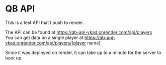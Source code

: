 # QB API
This is a test API that I push to render.

The API can be found at https://qb-api-vkad.onrender.com/api/players <br />
You can get data on a single player at https://qb-api-vkad.onrender.com/api/players/[player name] 


Since it was deployed on render, it can take up to a minute for the server to boot up.
